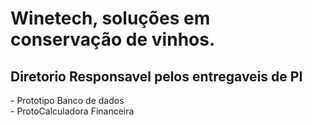 # Winetech, soluções em conservação de vinhos.
<h2>Diretorio Responsavel pelos entregaveis de PI</h2>
- Prototipo Banco de dados<br>
- ProtoCalculadora Financeira<br>
